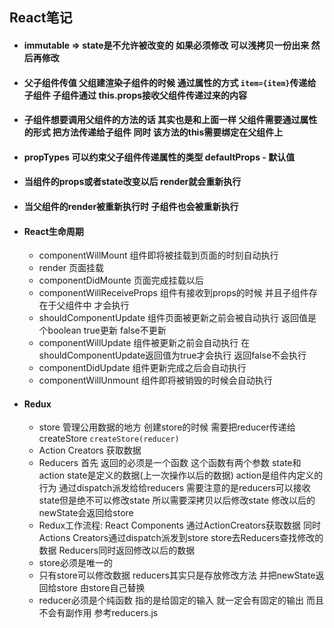 <!--
 * @Descripttion: 注释
 * @Author: 朱海华
 * @Date: 2020-03-11 14:02:17
 * @LastEditTime: 2020-03-14 13:03:44
 -->
## React笔记

* #### immutable => state是不允许被改变的 如果必须修改 可以浅拷贝一份出来 然后再修改
* #### 父子组件传值 父组建渲染子组件的时候 通过属性的方式 ```item={item}```传递给子组件 子组件通过 this.props接收父组件传递过来的内容
* #### 子组件想要调用父组件的方法的话 其实也是和上面一样 父组件需要通过属性的形式 把方法传递给子组件 同时 该方法的this需要绑定在父组件上
* #### propTypes 可以约束父子组件传递属性的类型 defaultProps - 默认值
* #### 当组件的props或者state改变以后 render就会重新执行
* #### 当父组件的render被重新执行时 子组件也会被重新执行
* #### React生命周期
  * componentWillMount 组件即将被挂载到页面的时刻自动执行
  * render 页面挂载
  * componentDidMounte 页面完成挂载以后
  * componentWillReceiveProps 组件有接收到props的时候 并且子组件存在于父组件中 才会执行
  * shouldComponentUpdate 组件页面被更新之前会被自动执行 返回值是个boolean true更新 false不更新
  * componentWillUpdate 组件被更新之前会自动执行 在shouldComponentUpdate返回值为true才会执行 返回false不会执行
  * componentDidUpdate 组件更新完成之后会自动执行
  * componentWillUnmount 组件即将被销毁的时候会自动执行

* #### Redux
  * store 管理公用数据的地方 创建store的时候 需要把reducer传递给createStore ```createStore(reducer)```
  * Action Creators 获取数据
  * Reducers 首先 返回的必须是一个函数 这个函数有两个参数 state和action state是定义的数据(上一次操作以后的数据) action是组件内定义的行为 通过dispatch派发给给reducers 需要注意的是reducers可以接收state但是绝不可以修改state 所以需要深拷贝以后修改state 修改以后的newState会返回给store
  * Redux工作流程: React Components 通过ActionCreators获取数据 同时Actions Creators通过dispatch派发到store store去Reducers查找修改的数据 Reducers同时返回修改以后的数据
  * store必须是唯一的
  * 只有store可以修改数据 reducers其实只是存放修改方法 并把newState返回给store 由store自己替换
  * reducer必须是个纯函数 指的是给固定的输入 就一定会有固定的输出 而且不会有副作用 参考reducers.js
